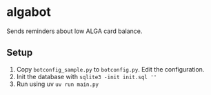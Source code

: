 # algabot 
Sends reminders about low ALGA card balance.

## Setup

1. Copy `botconfig_sample.py` to `botconfig.py`. Edit the configuration.
2. Init the database with `sqlite3 -init init.sql ''`
3. Run using uv `uv run main.py`
